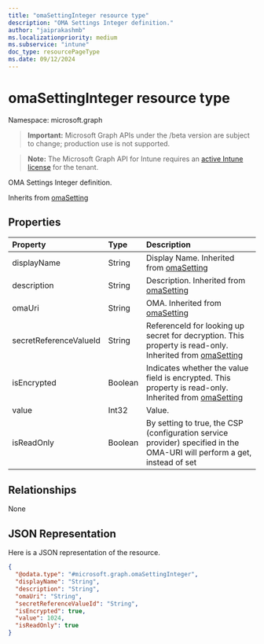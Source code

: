 ```yaml
---
title: "omaSettingInteger resource type"
description: "OMA Settings Integer definition."
author: "jaiprakashmb"
ms.localizationpriority: medium
ms.subservice: "intune"
doc_type: resourcePageType
ms.date: 09/12/2024
---
```


# omaSettingInteger resource type

Namespace: microsoft.graph

> **Important:** Microsoft Graph APIs under the /beta version are subject to change; production use is not supported.

> **Note:** The Microsoft Graph API for Intune requires an [active Intune license](https://go.microsoft.com/fwlink/?linkid=839381) for the tenant.

OMA Settings Integer definition.


Inherits from [omaSetting](../resources/intune-deviceconfig-omasetting.md)

## Properties
|Property|Type|Description|
|:---|:---|:---|
|displayName|String|Display Name. Inherited from [omaSetting](../resources/intune-deviceconfig-omasetting.md)|
|description|String|Description. Inherited from [omaSetting](../resources/intune-deviceconfig-omasetting.md)|
|omaUri|String|OMA. Inherited from [omaSetting](../resources/intune-deviceconfig-omasetting.md)|
|secretReferenceValueId|String|ReferenceId for looking up secret for decryption. This property is read-only. Inherited from [omaSetting](../resources/intune-deviceconfig-omasetting.md)|
|isEncrypted|Boolean|Indicates whether the value field is encrypted. This property is read-only. Inherited from [omaSetting](../resources/intune-deviceconfig-omasetting.md)|
|value|Int32|Value.|
|isReadOnly|Boolean|By setting to true, the CSP (configuration service provider) specified in the OMA-URI will perform a get, instead of set|

## Relationships
None

## JSON Representation
Here is a JSON representation of the resource.
<!-- {
  "blockType": "resource",
  "@odata.type": "microsoft.graph.omaSettingInteger"
}
-->
``` json
{
  "@odata.type": "#microsoft.graph.omaSettingInteger",
  "displayName": "String",
  "description": "String",
  "omaUri": "String",
  "secretReferenceValueId": "String",
  "isEncrypted": true,
  "value": 1024,
  "isReadOnly": true
}
```
